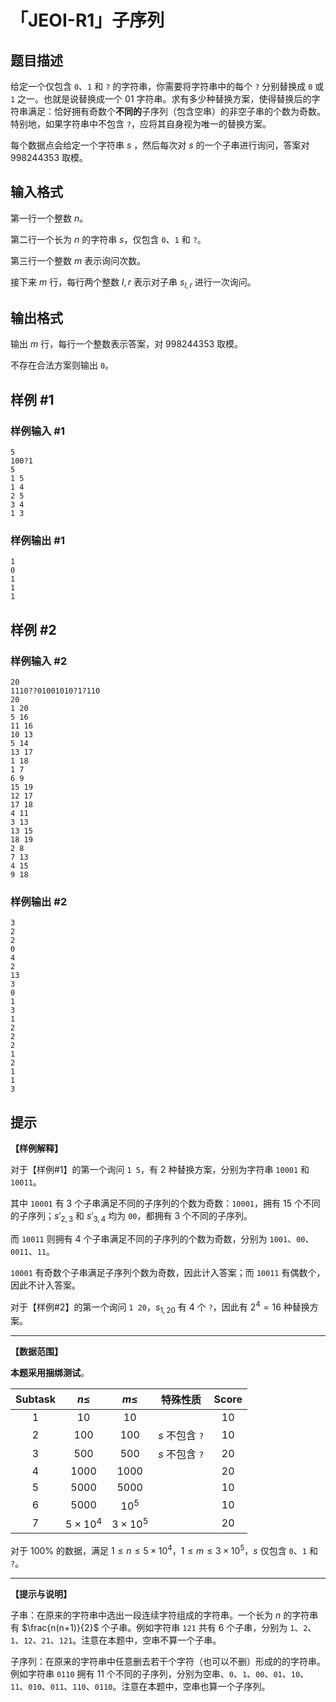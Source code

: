 # 「JEOI-R1」子序列

## 题目描述

给定一个仅包含 `0`、`1` 和 `?` 的字符串，你需要将字符串中的每个 `?` 分别替换成 `0` 或 `1` 之一。也就是说替换成一个 $01$ 字符串。求有多少种替换方案，使得替换后的字符串满足：恰好拥有奇数个**不同的**子序列（包含空串）的非空子串的个数为奇数。特别地，如果字符串中不包含 `?`，应将其自身视为唯一的替换方案。

每个数据点会给定一个字符串 $s$ ，然后每次对 $s$ 的一个子串进行询问，答案对 $998244353$ 取模。

## 输入格式

第一行一个整数 $n$。

第二行一个长为 $n$ 的字符串 $s$，仅包含 `0`、`1` 和 `?`。

第三行一个整数 $m$ 表示询问次数。

接下来 $m$ 行，每行两个整数 $l,r$ 表示对子串 $s_{l,r}$ 进行一次询问。

## 输出格式

输出 $m$ 行，每行一个整数表示答案，对 $998244353$ 取模。

不存在合法方案则输出 `0`。

## 样例 #1

### 样例输入 #1
```
5
100?1
5
1 5
1 4
2 5
3 4
1 3
```

### 样例输出 #1

```
1
0
1
1
1
```

## 样例 #2

### 样例输入 #2
```
20
1110??01001010?1?110
20
1 20
5 16
11 16
10 13
5 14
13 17
1 18
1 7
6 9
15 19
12 17
17 18
4 11
3 13
13 15
18 19
2 8
7 13
4 15
9 18
```

### 样例输出 #2

```
3
2
2
0
4
2
13
3
0
1
3
1
2
2
2
1
2
1
1
3
```

## 提示

**【样例解释】**

对于【样例\#1】的第一个询问 `1 5`，有 $2$ 种替换方案，分别为字符串 `10001` 和 `10011`。

其中 `10001` 有 $3$ 个子串满足不同的子序列的个数为奇数：`10001`，拥有 $15$ 个不同的子序列；$s'_ {2,3}$ 和 $s'_ {3,4}$ 均为 `00`，都拥有 $3$ 个不同的子序列。

而 `10011` 则拥有 $4$ 个子串满足不同的子序列的个数为奇数，分别为 `1001`、`00`、`0011`、`11`。

`10001` 有奇数个子串满足子序列个数为奇数，因此计入答案；而 `10011` 有偶数个，因此不计入答案。

对于【样例#2】的第一个询问 `1 20`，$s_{1,20}$ 有 $4$ 个 `?`，因此有 $2^4=16$ 种替换方案。

---

**【数据范围】**

**本题采用捆绑测试**。

| $\text{Subtask}$ | $n\leq$ | $m\leq$ | 特殊性质 | $\text{Score}$ |
| :----------: | :----------: | :----------: | :----------: | :----------: |
| $1$ | $10$ | $10$ |  | $10$ |
| $2$ | $100$ | $100$ | $s$ 不包含 `?` | $10$ |
| $3$ | $500$ | $500$ | $s$ 不包含 `?` | $20$ |
| $4$ | $1000$ | $1000$ |  | $20$ |
| $5$ | $5000$ | $5000$ |  | $10$ |
| $6$ | $5000$ | $10^5$ |  | $10$ |
| $7$ | $5\times10^4$ | $3\times 10^5$ |  | $20$ |

对于 $100\%$ 的数据，满足 $1\leq n\leq 5\times10^4$，$1\leq m\leq 3\times10^5$，$s$ 仅包含 `0`、`1` 和 `?`。

---

**【提示与说明】**

子串：在原来的字符串中选出一段连续字符组成的字符串。一个长为 $n$ 的字符串有 $\frac{n(n+1)}{2}$ 个子串。例如字符串 `121` 共有 $6$ 个子串，分别为 `1`、`2`、`1`、`12`、`21`、`121`。注意在本题中，空串不算一个子串。

子序列：在原来的字符串中任意删去若干个字符（也可以不删）形成的的字符串。例如字符串 `0110` 拥有 $11$ 个不同的子序列，分别为空串、`0`、`1`、`00`、`01`、`10`、`11`、`010`、`011`、`110`、`0110`。注意在本题中，空串也算一个子序列。
